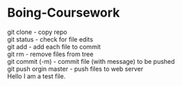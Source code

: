 # Boing-Coursework

git clone - copy repo  
git status - check for file edits  
git add - add each file to commit  
git rm - remove files from tree  
git commit (-m) - commit file (with message) to be pushed  
git push orgin master - push files to web server  
Hello I am a test file.  